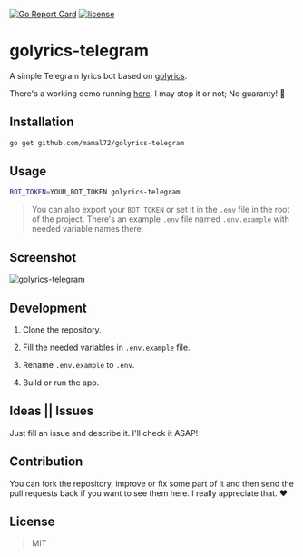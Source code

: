 [![Go Report Card](https://goreportcard.com/badge/github.com/mamal72/golyrics-telegram)](https://goreportcard.com/report/github.com/mamal72/golyrics-telegram) 
[![license](https://img.shields.io/github/license/mamal72/golyrics-telegram.svg)](https://github.com/mamal72/golyrics-telegram/blob/master/LICENSE)

# golyrics-telegram
A simple Telegram lyrics bot based on [golyrics](https://github.com/mamal72/golyrics).

There's a working demo running [here](https://telegram.me/GoLyricsBot). I may stop it or not; No guaranty! 🤖


## Installation

```bash
go get github.com/mamal72/golyrics-telegram
```


## Usage

```bash
BOT_TOKEN=YOUR_BOT_TOKEN golyrics-telegram
```

> You can also export your `BOT_TOKEN` or set it in the `.env` file in the root of the project. There's an example `.env` file named `.env.example` with needed variable names there.


## Screenshot

<img src="https://cdn.rawgit.com/mamal72/golyrics-telegram/master/screenshot.png" alt="golyrics-telegram">


## Development

1. Clone the repository.

1. Fill the needed variables in `.env.example` file.

1. Rename `.env.example` to `.env`.

1. Build or run the app.


## Ideas || Issues
Just fill an issue and describe it. I'll check it ASAP!


## Contribution

You can fork the repository, improve or fix some part of it and then send the pull requests back if you want to see them here. I really appreciate that. :heart:


## License
> MIT